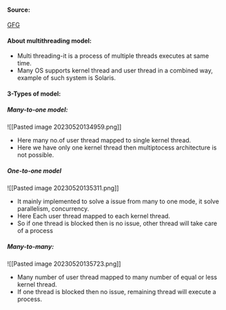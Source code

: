 #### Source:
[GFG](https://www.geeksforgeeks.org/multi-threading-models-in-process-management/)

#### About multithreading model:

* Multi threading-it is a process of multiple threads executes at same time.
* Many OS supports kernel thread and user thread in a combined way, example of such system is Solaris.

#### 3-Types of model:

##### Many-to-one model:

![[Pasted image 20230520134959.png]]

* Here many no.of user thread mapped to single kernel thread.
* Here we have only one kernel thread then multiptocess architecture is not possible.

##### One-to-one model

 ![[Pasted image 20230520135311.png]]

* It mainly implemented to solve a issue from many to one mode, it solve parallelism, concurrency.
* Here Each user thread mapped to each kernel thread.
* So if one thread is blocked then is no issue, other thread will take care of a process

##### Many-to-many:

 ![[Pasted image 20230520135723.png]]

* Many number of user thread mapped to many number of equal or less kernel thread.
* If one thread is blocked then no issue, remaining thread will execute a process.
